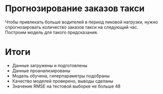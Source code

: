# Прогнозирование заказов такси

 Чтобы привлекать больше водителей в период пиковой нагрузки, нужно спрогнозировать количество заказов такси на следующий час. Построим модель для такого предсказания.

#  Итоги
- Данные загружены и подготовлены
- Данные проанализированы
- Модель обучена, гиперпараметры подобраны
- Качество моделей проверено, выводы сделаны
- Значение RMSE на тестовой выборке не больше 48


